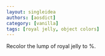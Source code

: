 ```yaml
---
layout: singleidea
authors: [aosdict]
category: [vanilla]
tags: [royal jelly, object colors]
---
```

Recolor the lump of royal jelly to <span class="nhsym clr-magenta">%</span>.
